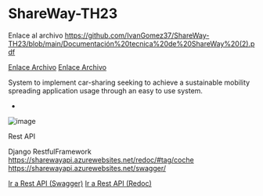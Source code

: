 # ShareWay-TH23

Enlace al archivo https://github.com/IvanGomez37/ShareWay-TH23/blob/main/Documentación%20tecnica%20de%20ShareWay%20(2).pdf

<a href="https://github.com/IvanGomez37/ShareWay-TH23/blob/main/Documentación%20tecnica%20de%20ShareWay%20(2).pdf">Enlace Archivo</a>
[Enlace Archivo](https://github.com/IvanGomez37/ShareWay-TH23/blob/main/Documentación%20tecnica%20de%20ShareWay%20(2).pdf)


System to implement car-sharing seeking to achieve a sustainable mobility spreading application usage through an easy to use system.

-
![image](https://user-images.githubusercontent.com/75138937/231748586-b2cf910a-83a8-4e25-9b15-08d45e8d8a7a.png)

Rest API

Django RestfulFramework
https://sharewayapi.azurewebsites.net/redoc/#tag/coche
https://sharewayapi.azurewebsites.net/swagger/

<a href="https://sharewayapi.azurewebsites.net/swagger/">Ir a Rest API (Swagger)</a>
<a href="https://sharewayapi.azurewebsites.net/redoc/">Ir a Rest API (Redoc)</a>
